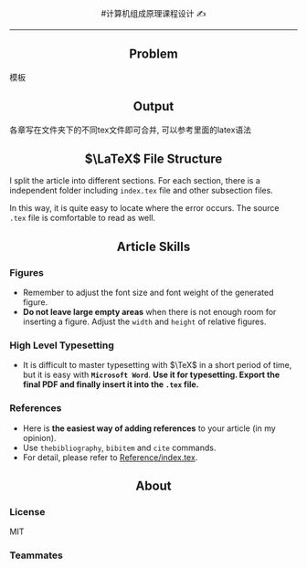 <div align="center">

#计算机组成原理课程设计 :writing_hand:

</div>

---

<div align="center">

## Problem

</div>

模板

<div align="center">

## Output

</div>

各章写在文件夹下的不同tex文件即可合并, 可以参考里面的latex语法

<div align="center">

## $\LaTeX$ File Structure

</div>

I split the article into different sections. For each section, there is a independent folder including `index.tex` file and other subsection files.

In this way, it is quite easy to locate where the error occurs. The source `.tex` file is comfortable to read as well.

<div align="center">

## Article Skills

</div>

### Figures

- Remember to adjust the font size and font weight of the generated figure.
- **Do not leave large empty areas** when there is not enough room for inserting a figure. Adjust the `width` and `height` of relative figures.

### High Level Typesetting

- It is difficult to master typesetting with $\TeX$ in a short period of time, but it is easy with **`Microsoft Word`**. **Use it for typesetting. Export the final PDF and finally insert it into the `.tex` file.**

### References

- Here is **the easiest way of adding references** to your article (in my opinion).
- Use `thebibliography`, `bibitem` and `cite` commands.
- For detail, please refer to [Reference/index.tex](./reference/index.tex).

<div align="center">

## About

</div>

### License

MIT

### Teammates

